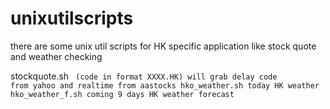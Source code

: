 # unixutilscripts
there are some unix util scripts for HK specific application like stock quote and weather checking

stockquote.sh <code> (code in format XXXX.HK) will grab delay code from yahoo and realtime from aastocks
hko_weather.sh today HK weather
hko_weather_f.sh coming 9 days HK weather forecast
